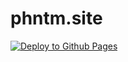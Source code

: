 # phntm.site

[![Deploy to Github Pages](https://github.com/adtya/phntm.site/actions/workflows/gh-pages.yml/badge.svg)](https://github.com/adtya/phntm.site/actions/workflows/gh-pages.yml)